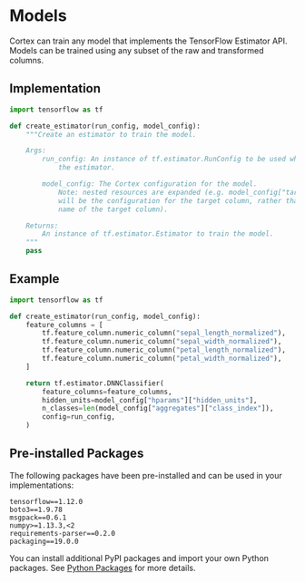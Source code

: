 # Models

Cortex can train any model that implements the TensorFlow Estimator API. Models can be trained using any subset of the raw and transformed columns.

## Implementation

```python
import tensorflow as tf

def create_estimator(run_config, model_config):
    """Create an estimator to train the model.

    Args:
        run_config: An instance of tf.estimator.RunConfig to be used when creating
            the estimator.

        model_config: The Cortex configuration for the model.
            Note: nested resources are expanded (e.g. model_config["target_column"])
            will be the configuration for the target column, rather than the
            name of the target column).

    Returns:
        An instance of tf.estimator.Estimator to train the model.
    """
    pass
```

## Example

```python
import tensorflow as tf

def create_estimator(run_config, model_config):
    feature_columns = [
        tf.feature_column.numeric_column("sepal_length_normalized"),
        tf.feature_column.numeric_column("sepal_width_normalized"),
        tf.feature_column.numeric_column("petal_length_normalized"),
        tf.feature_column.numeric_column("petal_width_normalized"),
    ]

    return tf.estimator.DNNClassifier(
        feature_columns=feature_columns,
        hidden_units=model_config["hparams"]["hidden_units"],
        n_classes=len(model_config["aggregates"]["class_index"]),
        config=run_config,
    )
```

## Pre-installed Packages

The following packages have been pre-installed and can be used in your implementations:

```text
tensorflow==1.12.0
boto3==1.9.78
msgpack==0.6.1
numpy>=1.13.3,<2
requirements-parser==0.2.0
packaging==19.0.0
```

You can install additional PyPI packages and import your own Python packages. See [Python Packages](../advanced/python-packages.md) for more details.
